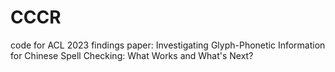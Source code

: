 # CCCR
code for ACL 2023 findings paper: Investigating Glyph-Phonetic Information for Chinese Spell Checking: What Works and What's Next?
